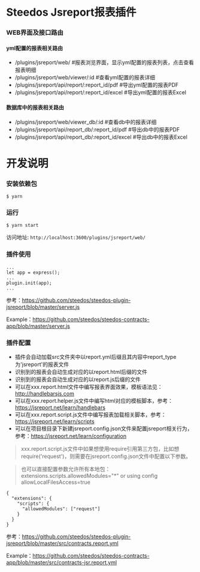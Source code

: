 # Steedos Jsreport报表插件

### WEB界面及接口路由
#### yml配置的报表相关路由
- /plugins/jsreport/web/ #报表浏览界面，显示yml配置的报表列表，点击查看报表明细
- /plugins/jsreport/web/viewer/:id #查看yml配置的报表详细
- /plugins/jsreport/api/report/:report_id/pdf #导出yml配置的报表PDF
- /plugins/jsreport/api/report/:report_id/excel #导出yml配置的报表Excel
#### 数据库中的报表相关路由
- /plugins/jsreport/web/viewer_db/:id #查看db中的报表详细
- /plugins/jsreport/api/report_db/:report_id/pdf #导出db中的报表PDF
- /plugins/jsreport/api/report_db/:report_id/excel #导出db中的报表Excel

# 开发说明

### 安装依赖包

```
$ yarn
```

### 运行
```
$ yarn start
```

访问地址: `http://localhost:3600/plugins/jsreport/web/`

### 插件使用
```
...
let app = express();
...
plugin.init(app);
...
```

参考：https://github.com/steedos/steedos-plugin-jsreport/blob/master/server.js

Example：https://github.com/steedos/steedos-contracts-app/blob/master/server.js

### 插件配置
- 插件会自动加载src文件夹中以report.yml后缀且其内容中report_type为'jsreport'的报表文件
- 识别到的报表会自动生成对应的以report.html后缀的文件
- 识别到的报表会自动生成对应的以report.js后缀的文件
- 可以在xxx.report.html文件中编写报表界面效果，模板语法见：http://handlebarsjs.com
- 可以在xxx.report.helper.js文件中编写html对应的模板脚本，参考：https://jsreport.net/learn/handlebars
- 可以在xxx.report.script.js文件中编写报表加载相关脚本，参考：https://jsreport.net/learn/scripts
- 可以在项目根目录下新建jsreport.config.json文件来配置jsreport相关行为，参考：https://jsreport.net/learn/configuration

> xxx.report.script.js文件中如果想使用require引用第三方包，比如想require('request')，则需要在jsreport.config.json文件中配置以下参数。

> 也可以直接配置参数允许所有本地包：extensions.scripts.allowedModules="*" or using config allowLocalFilesAccess=true

```
{
  "extensions": {
    "scripts": {
      "allowedModules": ["request"]
    }
  }
}
```

参考：https://github.com/steedos/steedos-plugin-jsreport/blob/master/src/contracts.report.yml

Example：https://github.com/steedos/steedos-contracts-app/blob/master/src/contracts-jsr.report.yml
